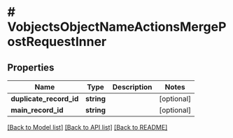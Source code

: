 # # VobjectsObjectNameActionsMergePostRequestInner

## Properties

Name | Type | Description | Notes
------------ | ------------- | ------------- | -------------
**duplicate_record_id** | **string** |  | [optional]
**main_record_id** | **string** |  | [optional]

[[Back to Model list]](../../README.md#models) [[Back to API list]](../../README.md#endpoints) [[Back to README]](../../README.md)
